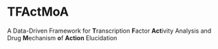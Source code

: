 # TFActMoA

A Data-Driven Framework for **T**ranscription **F**actor **Act**ivity Analysis and Drug **M**echanism **o**f **Action** Elucidation
